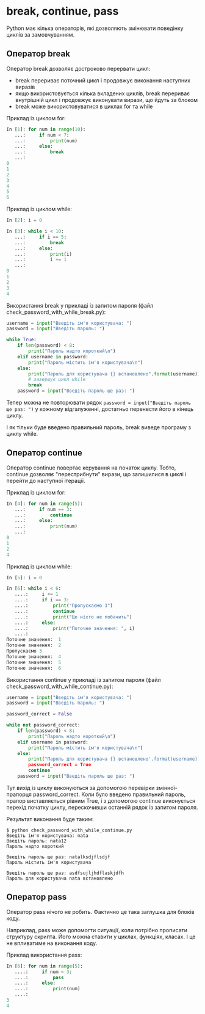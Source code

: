 # break, continue, pass

Python має кілька операторів, які дозволяють змінювати поведінку циклів за замовчуванням.

## Оператор break

Оператор break дозволяє достроково перервати цикл:

* break перериває поточний цикл і продовжує виконання наступних виразів
* якщо використовується кілька вкладених циклів, break перериває внутрішній цикл і продовжує виконувати вирази, що йдуть за блоком
* break може використовуватися в циклах for та while

Приклад із циклом for:

```python
In [1]: for num in range(10):
   ...:     if num < 7:
   ...:         print(num)
   ...:     else:
   ...:         break
   ...:     
0
1
2
3
4
5
6
```

Приклад із циклом while:

```python
In [2]: i = 0

In [3]: while i < 10:
   ...:     if i == 5:
   ...:         break
   ...:     else:
   ...:         print(i)
   ...:         i += 1
   ...:         
0
1
2
3
4
```

Використання break у прикладі із запитом пароля (файл
check_password_with_while_break.py):

```python
username = input("Введіть ім'я користувача: ")
password = input("Введіть пароль: ")

while True:
    if len(password) < 8:
        print("Пароль надто короткий\n")
    elif username in password:
        print("Пароль містить ім'я користувача\n")
    else:
        print("Пароль для користувача {} встановлено".format(username))
        # завершує цикл while
        break
    password = input("Введіть пароль ще раз: ")
```

Тепер можна не повторювати рядок
``password = input("Введіть пароль ще раз: ")``
у кожному відгалуженні, достатньо перенести його в кінець циклу.


І як тільки буде введено правильний пароль, break виведе програму з циклу while.

## Оператор continue

Оператор continue повертає керування на початок циклу. Тобто, continue дозволяє
"перестрибнути" вирази, що залишилися в циклі і перейти до наступної ітерації.

Приклад із циклом for:

```python
In [4]: for num in range(5):
   ...:     if num == 3:
   ...:         continue
   ...:     else:
   ...:         print(num)
   ...:         
0
1
2
4
```

Приклад із циклом while:

```python
In [5]: i = 0

In [6]: while i < 6:
   ....:     i += 1
   ....:     if i == 3:
   ....:         print("Пропускаємо 3")
   ....:         continue
   ....:         print("Це ніхто не побачить")
   ....:     else:
   ....:         print("Поточне значення: ", i)
   ....:         
Поточне значення:  1
Поточне значення:  2
Пропускаємо 3
Поточне значення:  4
Поточне значення:  5
Поточне значення:  6
```

Використання continue у прикладі із запитом пароля (файл
check_password_with_while_continue.py):

```python
username = input("Введіть ім'я користувача: ")
password = input("Введіть пароль: ")

password_correct = False

while not password_correct:
    if len(password) < 8:
        print("Пароль надто короткий\n")
    elif username in password:
        print("Пароль містить ім'я користувача\n")
    else:
        print("Пароль для користувача {} встановлено'.format(username))
        password_correct = True
        continue
    password = input("Введіть пароль ще раз: ")
```

Тут вихід із циклу виконуються за допомогою перевірки змінної-прапорця password_correct.
Коли було введено правильний пароль, прапор виставляється рівним True, і з
допомогою continue виконується перехід початку циклу, перескочивши останній
рядок із запитом пароля.

Результат виконання буде таким:

```
$ python check_password_with_while_continue.py
Введіть ім'я користувача: nata
Введіть пароль: nata12
Пароль надто короткий

Введіть пароль ще раз: natalksdjflsdjf
Пароль містить ім'я користувача

Введіть пароль ще раз: asdfsujljhdflaskjdfh
Пароль для користувача nata встановлено
```


## Оператор pass

Оператор pass нічого не робить. Фактично це така заглушка для блоків коду.

Наприклад, pass може допомогти ситуації, коли потрібно прописати структуру
скрипта. Його можна ставити у циклах, функціях, класах. І це не впливатиме на
виконання коду.

Приклад використання pass:

```python
In [6]: for num in range(5):
   ....:     if num < 3:
   ....:         pass
   ....:     else:
   ....:         print(num)
   ....:         
3
4
```
